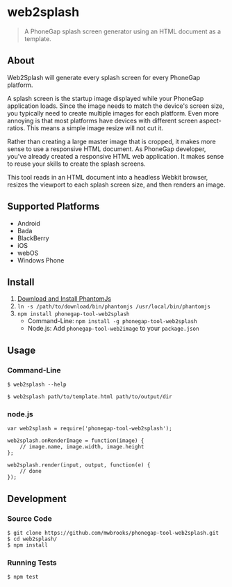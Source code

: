 # web2splash

> A PhoneGap splash screen generator using an HTML document as a template.

## About

Web2Splash will generate every splash screen for every PhoneGap platform.

A splash screen is the startup image displayed while your PhoneGap application
loads. Since the image needs to match the device's screen size, you typically
need to create multiple images for each platform. Even more annoying is that
most platforms have devices with different screen aspect-ratios. This means
a simple image resize will not cut it.

Rather than creating a large master image that is cropped, it makes more sense
to use a responsive HTML document. As PhoneGap developer, you've already
created a responsive HTML web application. It makes sense to reuse your skills
to create the splash screens.

This tool reads in an HTML document into a headless Webkit browser, resizes
the viewport to each splash screen size, and then renders an image.

## Supported Platforms

- Android
- Bada
- BlackBerry
- iOS
- webOS
- Windows Phone

## Install

1. [Download and Install PhantomJs](http://phantomjs.org/)
2. `ln -s /path/to/download/bin/phantomjs /usr/local/bin/phantomjs`
3. `npm install phonegap-tool-web2splash`
    - Command-Line: `npm install -g phonegap-tool-web2splash`
    - Node.js: Add `phonegap-tool-web2image` to your `package.json`

## Usage

### Command-Line

    $ web2splash --help

    $ web2splash path/to/template.html path/to/output/dir

### node.js

    var web2splash = require('phonegap-tool-web2splash');

    web2splash.onRenderImage = function(image) {
        // image.name, image.width, image.height
    };

    web2splash.render(input, output, function(e) {
        // done
    });

## Development

### Source Code

    $ git clone https://github.com/mwbrooks/phonegap-tool-web2splash.git
    $ cd web2splash/
    $ npm install

### Running Tests

    $ npm test

